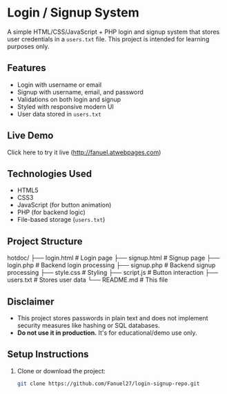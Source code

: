 # Login / Signup System

A simple HTML/CSS/JavaScript + PHP login and signup system that stores user credentials in a `users.txt` file. This project is intended for learning purposes only.

##  Features

- Login with username or email
- Signup with username, email, and password
- Validations on both login and signup
- Styled with responsive modern UI
- User data stored in `users.txt` 

##  Live Demo

Click here to try it live  (http://fanuel.atwebpages.com)


##  Technologies Used

- HTML5
- CSS3
- JavaScript (for button animation)
- PHP (for backend logic)
- File-based storage (`users.txt`)

## Project Structure

hotdoc/
├── login.html # Login page
├── signup.html # Signup page
├── login.php # Backend login processing
├── signup.php # Backend signup processing
├── style.css # Styling
├── script.js # Button interaction
├── users.txt # Stores user data 
└── README.md # This file


##  Disclaimer

- This project stores passwords in plain text and does not implement security measures like hashing or SQL databases.
- **Do not use it in production.** It's for educational/demo use only.

##  Setup Instructions

1. Clone or download the project:
   ```bash
   git clone https://github.com/Fanuel27/login-signup-repo.git
